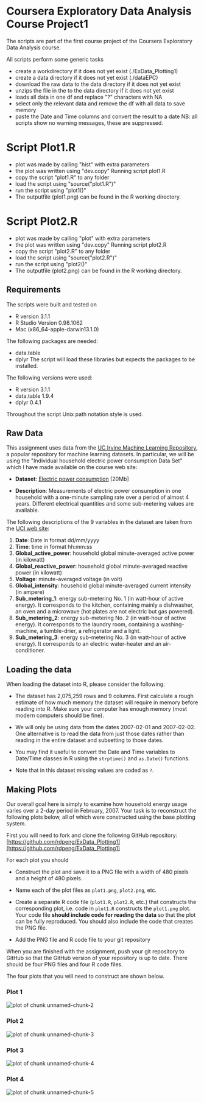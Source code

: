 Coursera Exploratory Data Analysis Course Project1
==================================================	

The scripts are part of the first course project of the Coursera Exploratory Data Analysis course.

All scripts perform some generic tasks
- create a workdirectory if it does not yet exist (./ExData_Plotting1) 
- create a data directory if it does not yet exist (./dataEPC)
- download the raw data to the data directory if it does not yet exist
- unzips the file in the to the data directory if it does not yet exist
- loads all data in one df and replace "?" characters with NA
- select only the relevant data and remove the df with all data to save memory
- paste the Date and Time columns and convert the result to a date
NB: all scripts show no warning messages, these are suppressed.

# Script Plot1.R
- plot was made by calling "hist" with extra parameters
- the plot was written using "dev.copy" 
Running script plot1.R
- copy the script "plot1.R" to any folder 
- load the script using "source("plot1.R")"
- run the script using "plot1()"
- The outputfile (plot1.png) can be found in the R working directory.

# Script Plot2.R
- plot was made by calling "plot" with extra parameters
- the plot was written using "dev.copy" 
Running script plot2.R
- copy the script "plot2.R" to any folder 
- load the script using "source("plot2.R")"
- run the script using "plot2()"
- The outputfile (plot2.png) can be found in the R working directory.



## Requirements 
The scripts were built and tested on 
- R version 3.1.1 
- R Studio Version 0.98.1062   
- Mac (x86_64-apple-darwin13.1.0)

The following packages are needed:
- data.table
- dplyr
The	script will load these libraries but expects the packages to be installed.
 
The following versions were used:
- R version 3.1.1
- data.table 1.9.4
- dplyr 0.4.1

Throughout the script Unix path notation style is used. 

## Raw Data

This assignment uses data from
the <a href="http://archive.ics.uci.edu/ml/">UC Irvine Machine
Learning Repository</a>, a popular repository for machine learning
datasets. In particular, we will be using the "Individual household
electric power consumption Data Set" which I have made available on
the course web site:


* <b>Dataset</b>: <a href="https://d396qusza40orc.cloudfront.net/exdata%2Fdata%2Fhousehold_power_consumption.zip">Electric power consumption</a> [20Mb]

* <b>Description</b>: Measurements of electric power consumption in
one household with a one-minute sampling rate over a period of almost
4 years. Different electrical quantities and some sub-metering values
are available.


The following descriptions of the 9 variables in the dataset are taken
from
the <a href="https://archive.ics.uci.edu/ml/datasets/Individual+household+electric+power+consumption">UCI
web site</a>:

<ol>
<li><b>Date</b>: Date in format dd/mm/yyyy </li>
<li><b>Time</b>: time in format hh:mm:ss </li>
<li><b>Global_active_power</b>: household global minute-averaged active power (in kilowatt) </li>
<li><b>Global_reactive_power</b>: household global minute-averaged reactive power (in kilowatt) </li>
<li><b>Voltage</b>: minute-averaged voltage (in volt) </li>
<li><b>Global_intensity</b>: household global minute-averaged current intensity (in ampere) </li>
<li><b>Sub_metering_1</b>: energy sub-metering No. 1 (in watt-hour of active energy). It corresponds to the kitchen, containing mainly a dishwasher, an oven and a microwave (hot plates are not electric but gas powered). </li>
<li><b>Sub_metering_2</b>: energy sub-metering No. 2 (in watt-hour of active energy). It corresponds to the laundry room, containing a washing-machine, a tumble-drier, a refrigerator and a light. </li>
<li><b>Sub_metering_3</b>: energy sub-metering No. 3 (in watt-hour of active energy). It corresponds to an electric water-heater and an air-conditioner.</li>
</ol>



## Loading the data


When loading the dataset into R, please consider the following:

* The dataset has 2,075,259 rows and 9 columns. First
calculate a rough estimate of how much memory the dataset will require
in memory before reading into R. Make sure your computer has enough
memory (most modern computers should be fine).

* We will only be using data from the dates 2007-02-01 and
2007-02-02. One alternative is to read the data from just those dates
rather than reading in the entire dataset and subsetting to those
dates.

* You may find it useful to convert the Date and Time variables to
Date/Time classes in R using the `strptime()` and `as.Date()`
functions.

* Note that in this dataset missing values are coded as `?`.


## Making Plots

Our overall goal here is simply to examine how household energy usage
varies over a 2-day period in February, 2007. Your task is to
reconstruct the following plots below, all of which were constructed
using the base plotting system.

First you will need to fork and clone the following GitHub repository:
[https://github.com/rdpeng/ExData_Plotting1](https://github.com/rdpeng/ExData_Plotting1)


For each plot you should

* Construct the plot and save it to a PNG file with a width of 480
pixels and a height of 480 pixels.

* Name each of the plot files as `plot1.png`, `plot2.png`, etc.

* Create a separate R code file (`plot1.R`, `plot2.R`, etc.) that
constructs the corresponding plot, i.e. code in `plot1.R` constructs
the `plot1.png` plot. Your code file **should include code for reading
the data** so that the plot can be fully reproduced. You should also
include the code that creates the PNG file.

* Add the PNG file and R code file to your git repository

When you are finished with the assignment, push your git repository to
GitHub so that the GitHub version of your repository is up to
date. There should be four PNG files and four R code files.


The four plots that you will need to construct are shown below. 


### Plot 1


![plot of chunk unnamed-chunk-2](figure/unnamed-chunk-2.png) 


### Plot 2

![plot of chunk unnamed-chunk-3](figure/unnamed-chunk-3.png) 


### Plot 3

![plot of chunk unnamed-chunk-4](figure/unnamed-chunk-4.png) 


### Plot 4

![plot of chunk unnamed-chunk-5](figure/unnamed-chunk-5.png) 


